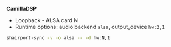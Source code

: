 **CamillaDSP**
- Loopback - ALSA card N
- Runtime options: audio backend `alsa`, output_device `hw:2,1`
```sh
shairport-sync -v -o alsa -- -d hw:N,1
```
